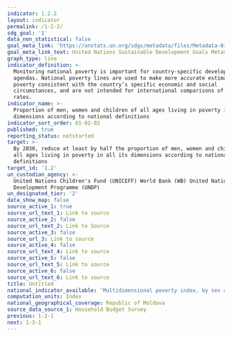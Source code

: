 ```yaml
---
indicator: 1.2.2
layout: indicator
permalink: /1-2-2/
sdg_goal: '1'
data_non_statistical: false
goal_meta_link: 'https://unstats.un.org/sdgs/metadata/files/Metadata-01-02-01.pdf '
goal_meta_link_text: United Nations Sustainable Development Goals Metadata (PDF 894 KB)
graph_type: line
indicator_definition: >-
  Monitoring national poverty is important for country-specific development
  agendas. National poverty lines are used to make more accurate estimates of
  poverty consistent with the country’s specific economic and social
  circumstances, and are not intended for international comparisons of poverty
  rates.
indicator_name: >-
  Proportion of men, women and children of all ages living in poverty in all its
  dimensions according to national definitions
indicator_sort_order: 01-02-02
published: true
reporting_status: notstarted
target: >-
  By 2030, reduce at least by half the proportion of men, women and children of
  all ages living in poverty in all its dimensions according to national
  definitions
target_id: '1.2'
un_custodian_agency: >-
  United Nations Children's Fund (UNICEFF) World Bank (WB) United Nations
  Development Programme (UNDP)
un_designated_tier: '2'
data_show_map: false
source_active_1: true
source_url_text_1: Link to source
source_active_2: false
source_url_text_2: Link to Source
source_active_3: false
source_url_3: Link to source
source_active_4: false
source_url_text_4: Link to source
source_active_5: false
source_url_text_5: Link to source
source_active_6: false
source_url_text_6: Link to source
title: Untitled
national_indicator_available: 'Multidimensional poverty index, by sex and children'
computation_units: Index
national_geographical_coverage: Republic of Moldova
source_data_source_1: Household Budget Survey
previous: 1-2-1
next: 1-3-1
---
```

